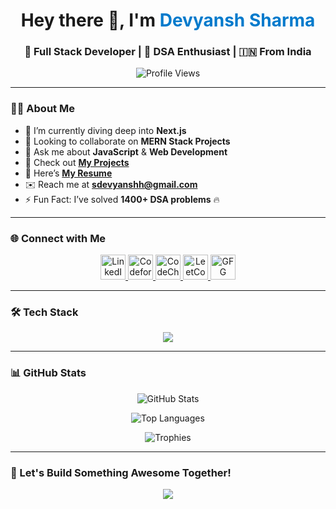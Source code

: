 <h1 align="center">Hey there 👋, I'm <span style="color:#007acc">Devyansh Sharma</span></h1>
<h3 align="center">🚀 Full Stack Developer | 🧠 DSA Enthusiast | 🇮🇳 From India</h3>

<p align="center">
  <img src="https://komarev.com/ghpvc/?username=devyansh-007&label=Profile%20views&color=0e75b6&style=flat" alt="Profile Views" />
</p>

---

### 🧑‍💻 About Me
- 🌱 I’m currently diving deep into **Next.js**  
- 👯 Looking to collaborate on **MERN Stack Projects**  
- 💬 Ask me about **JavaScript** & **Web Development**  
- 📂 Check out [**My Projects**](https://drive.google.com/file/d/1cKf-9rNvml7L6OJbIEpyJpZDWM08qsTP/view?usp=sharing)  
- 📄 Here’s [**My Resume**](https://drive.google.com/file/d/1cKf-9rNvml7L6OJbIEpyJpZDWM08qsTP/view?usp=sharing)  
- ✉️ Reach me at **sdevyanshh@gmail.com**  
- ⚡ Fun Fact: I’ve solved **1400+ DSA problems** 🔥

---

### 🌐 Connect with Me
<p align="center">
  <a href="https://www.linkedin.com/in/devyansh-sharma-aa2a95254/" target="_blank">
    <img src="https://skillicons.dev/icons?i=linkedin" height="40" alt="LinkedIn" />
  </a>
  <a href="https://codeforces.com/profile/Bilbo" target="_blank">
    <img src="https://cdn.jsdelivr.net/gh/devicons/devicon/icons/codeforces/codeforces-original.svg" height="40" alt="Codeforces" />
  </a>
  <a href="https://www.codechef.com/users/rragnarrr" target="_blank">
    <img src="https://cdn.jsdelivr.net/npm/simple-icons@v5/icons/codechef.svg" height="40" alt="CodeChef" />
  </a>
  <a href="https://leetcode.com/u/BilboBaggin/" target="_blank">
    <img src="https://skillicons.dev/icons?i=leetcode" height="40" alt="LeetCode" />
  </a>
  <a href="https://www.geeksforgeeks.org/user/devyanshstw2b/" target="_blank">
    <img src="https://upload.wikimedia.org/wikipedia/commons/4/43/GeeksforGeeks.svg" height="40" alt="GFG" />
  </a>
</p>

---

### 🛠️ Tech Stack
<p align="center">
  <img src="https://skillicons.dev/icons?i=html,css,javascript,typescript,react,nextjs,nodejs,express,mongodb,mysql,postgres,python,cpp,git,github" />
</p>

---

### 📊 GitHub Stats
<p align="center">
  <img src="https://github-readme-stats.vercel.app/api?username=devyansh-007&show_icons=true&theme=react&locale=en" alt="GitHub Stats" />
</p>

<p align="center">
  <img src="https://github-readme-stats.vercel.app/api/top-langs/?username=devyansh-007&layout=compact&theme=react" alt="Top Languages" />
</p>

<p align="center">
  <img src="https://github-profile-trophy.vercel.app/?username=devyansh-007&theme=onestar&margin-w=15" alt="Trophies" />
</p>

---

### 🚀 Let's Build Something Awesome Together!
<p align="center">
  <img src="https://readme-typing-svg.demolab.com/?lines=Full+Stack+Developer;Open+Source+Contributor;1400%2B+DSA+Problems+Solved;React+%7C+Next.js+%7C+MongoDB&center=true&width=500&height=50" />
</p>

